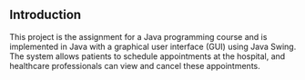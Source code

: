 
## Introduction

This project is the assignment for a Java programming course and is implemented in Java with a graphical user interface (GUI) using Java Swing. The system allows patients to schedule appointments at the hospital, and healthcare professionals can view and cancel these appointments.

